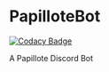 # PapilloteBot

[![Codacy Badge](https://api.codacy.com/project/badge/Grade/9792ec7ce2f1423187f6bce234dbe045)](https://www.codacy.com/app/arthurbambou/PapilloteBot?utm_source=github.com&utm_medium=referral&utm_content=arthurbambou/PapilloteBot&utm_campaign=badger)

A Papillote Discord Bot
